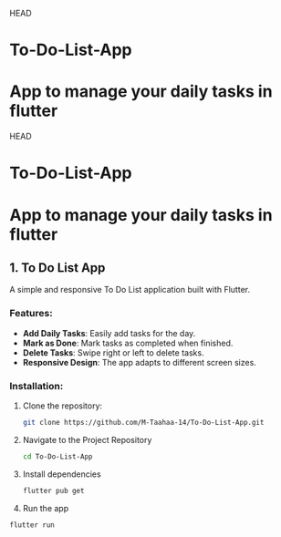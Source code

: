 HEAD
# To-Do-List-App
App to manage your daily tasks in flutter
=======
HEAD
# To-Do-List-App
App to manage your daily tasks in flutter
=======
## 1. To Do List App

A simple and responsive To Do List application built with Flutter.

### Features:
- **Add Daily Tasks**: Easily add tasks for the day.
- **Mark as Done**: Mark tasks as completed when finished.
- **Delete Tasks**: Swipe right or left to delete tasks.
- **Responsive Design**: The app adapts to different screen sizes.

### Installation:
1. Clone the repository:
   ```bash
   git clone https://github.com/M-Taahaa-14/To-Do-List-App.git

2. Navigate to the Project Repository
   ```bash
   cd To-Do-List-App
   
3. Install dependencies
   ```bash
   flutter pub get

 4. Run the app
   ```bash
   flutter run
  
   
